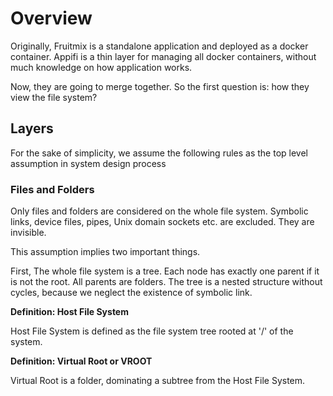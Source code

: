 # Overview

Originally, Fruitmix is a standalone application and deployed as a docker container. Appifi is a thin layer for managing all docker containers, without much knowledge on how application works.

Now, they are going to merge together. So the first question is: how they view the file system?

## Layers

For the sake of simplicity, we assume the following rules as the top level assumption in system design process

### Files and Folders

Only files and folders are considered on the whole file system. Symbolic links, device files, pipes, Unix domain sockets etc. are excluded. They are invisible.

This assumption implies two important things.

First, The whole file system is a tree. Each node has exactly one parent if it is not the root. All parents are folders. The tree is a nested structure without cycles, because we neglect the existence of symbolic link.

**Definition: Host File System**

Host File System is defined as the file system tree rooted at '/' of the system.

**Definition: Virtual Root or VROOT**

Virtual Root is a folder, dominating a subtree from the Host File System.
